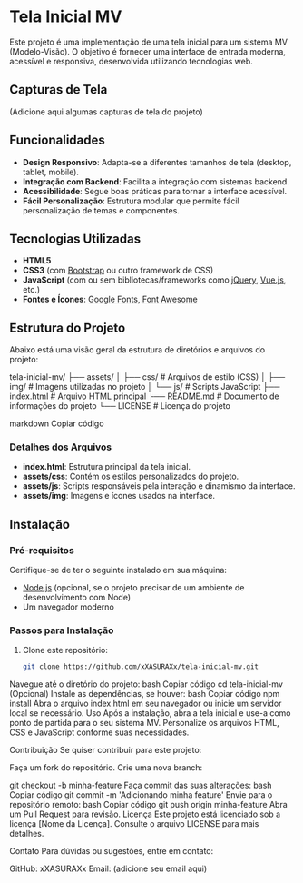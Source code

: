 # Tela Inicial MV

Este projeto é uma implementação de uma tela inicial para um sistema MV (Modelo-Visão). O objetivo é fornecer uma interface de entrada moderna, acessível e responsiva, desenvolvida utilizando tecnologias web.

## Capturas de Tela

(Adicione aqui algumas capturas de tela do projeto)

## Funcionalidades

- **Design Responsivo**: Adapta-se a diferentes tamanhos de tela (desktop, tablet, mobile).
- **Integração com Backend**: Facilita a integração com sistemas backend.
- **Acessibilidade**: Segue boas práticas para tornar a interface acessível.
- **Fácil Personalização**: Estrutura modular que permite fácil personalização de temas e componentes.

## Tecnologias Utilizadas

- **HTML5**
- **CSS3** (com [Bootstrap](https://getbootstrap.com/) ou outro framework de CSS)
- **JavaScript** (com ou sem bibliotecas/frameworks como [jQuery](https://jquery.com/), [Vue.js](https://vuejs.org/), etc.)
- **Fontes e Ícones**: [Google Fonts](https://fonts.google.com/), [Font Awesome](https://fontawesome.com/)

## Estrutura do Projeto

Abaixo está uma visão geral da estrutura de diretórios e arquivos do projeto:

tela-inicial-mv/ ├── assets/ │ ├── css/ # Arquivos de estilo (CSS) │ ├── img/ # Imagens utilizadas no projeto │ └── js/ # Scripts JavaScript ├── index.html # Arquivo HTML principal ├── README.md # Documento de informações do projeto └── LICENSE # Licença do projeto

markdown
Copiar código

### Detalhes dos Arquivos

- **index.html**: Estrutura principal da tela inicial.
- **assets/css**: Contém os estilos personalizados do projeto.
- **assets/js**: Scripts responsáveis pela interação e dinamismo da interface.
- **assets/img**: Imagens e ícones usados na interface.

## Instalação

### Pré-requisitos

Certifique-se de ter o seguinte instalado em sua máquina:

- [Node.js](https://nodejs.org/) (opcional, se o projeto precisar de um ambiente de desenvolvimento com Node)
- Um navegador moderno

### Passos para Instalação

1. Clone este repositório:
   ```bash
   git clone https://github.com/xXASURAXx/tela-inicial-mv.git
Navegue até o diretório do projeto:
bash
Copiar código
cd tela-inicial-mv
(Opcional) Instale as dependências, se houver:
bash
Copiar código
npm install
Abra o arquivo index.html em seu navegador ou inicie um servidor local se necessário.
Uso
Após a instalação, abra a tela inicial e use-a como ponto de partida para o seu sistema MV. Personalize os arquivos HTML, CSS e JavaScript conforme suas necessidades.

Contribuição
Se quiser contribuir para este projeto:

Faça um fork do repositório.
Crie uma nova branch:

git checkout -b minha-feature
Faça commit das suas alterações:
bash
Copiar código
git commit -m 'Adicionando minha feature'
Envie para o repositório remoto:
bash
Copiar código
git push origin minha-feature
Abra um Pull Request para revisão.
Licença
Este projeto está licenciado sob a licença [Nome da Licença]. Consulte o arquivo LICENSE para mais detalhes.

Contato
Para dúvidas ou sugestões, entre em contato:

GitHub: xXASURAXx
Email: (adicione seu email aqui)
